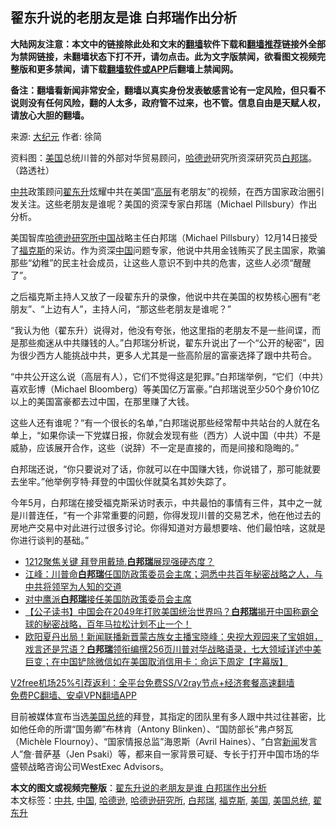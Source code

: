  <h2>翟东升说的老朋友是谁 白邦瑞作出分析</h2> <p class="notice"><b>大陆网友注意：本文中的链接除此处和文末的<a href="https://github.com/bannedbook/fanqiang" >翻墙</a>软件下载和<a href="https://github.com/killgcd/justmysocks/blob/master/README.md">翻墙推荐</a>链接外全部为禁网链接，未翻墙状态下打不开，请勿点击。此为文字版禁闻，欲看图文视频完整版和更多禁闻，请下载<a href="https://github.com/bannedbook/fanqiang">翻墙软件或APP</a>后翻墙上禁闻网。</p><p>备注：翻墙看新闻非常安全，翻墙以真实身份发表敏感言论有一定风险，但只看不说则没有任何风险，翻的人太多，政府管不过来，也不管。信息自由是天赋人权，请放心大胆的翻墙。</b></p>  <div class="entry"> <p>来源:&nbsp;<span class='wp_keywordlink_affiliate'><a href="http://www.epochtimes.com/" title="大纪元" target="_blank">大纪元</a></span>                            作者:&nbsp;徐简                           </p> <p>资料图：<a href="https://www.bannedbook.org/bnews/tag/%e7%be%8e%e5%9b%bd/" class="st_tag internal_tag" rel="tag" title="标签 美国 下的日志">美国</a>总统川普的外部对华贸易顾问，<a href="https://www.bannedbook.org/bnews/tag/%E5%93%88%E5%BE%B7%E9%80%8A/" class="st_tag internal_tag" rel="tag" title="标签 哈德逊 下的日志">哈德逊</a>研究所资深研究员<a href="https://www.bannedbook.org/bnews/tag/%e7%99%bd%e9%82%a6%e7%91%9e/" class="st_tag internal_tag" rel="tag" title="标签 白邦瑞 下的日志">白邦瑞</a>。（路透社）</p> <p><a href="https://www.bannedbook.org/bnews/tag/%e4%b8%ad%e5%85%b1/" class="st_tag internal_tag" rel="tag" title="标签 中共 下的日志">中共</a>政策顾问<a href="https://www.bannedbook.org/bnews/tag/%e7%bf%9f%e4%b8%9c%e5%8d%87/" class="st_tag internal_tag" rel="tag" title="标签 翟东升 下的日志">翟东升</a>炫耀中共在美国“<span class='wp_keywordlink_affiliate'><a href="https://www.bannedbook.org/bnews/ccpdope/" title="中共高层内幕" target="_blank">高层</a></span>有老朋友”的视频，在西方国家政治圈引发关注。这些老朋友是谁呢？美国的资深专家白邦瑞（Michael Pillsbury）作出分析。</p>  <p>美国智库<a href="https://www.bannedbook.org/bnews/tag/%e5%93%88%e5%be%b7%e9%80%8a%e7%a0%94%e7%a9%b6%e6%89%80/" class="st_tag internal_tag" rel="tag" title="标签 哈德逊研究所 下的日志">哈德逊研究所</a><span class='wp_keywordlink_affiliate'><a href="https://www.bannedbook.org/" title="中国" target="_blank">中国</a></span>战略主任白邦瑞（Michael Pillsbury）12月14日接受了<a href="https://www.bannedbook.org/bnews/tag/%e7%a6%8f%e5%85%8b%e6%96%af/" class="st_tag internal_tag" rel="tag" title="标签 福克斯 下的日志">福克斯</a>的采访。作为资深<a href="https://www.bannedbook.org/bnews/tag/%E4%B8%AD%E5%9B%BD/" class="st_tag internal_tag" rel="tag" title="标签 中国 下的日志">中国</a>问题专家，他说中共用金钱贿买了民主国家，欺骗那些“幼稚”的民主社会成员，让这些人意识不到中共的危害，这些人必须“醒醒了”。</p> <p>之后福克斯主持人又放了一段翟东升的录像，他说中共在美国的权势核心圈有“老朋友”、“上边有人”，主持人问，“那这些老朋友是谁呢？”</p> <p>“我认为他（翟东升）说得对，他没有夸张，他这里指的老朋友不是一些间谍，而是那些痴迷从中共赚钱的人。”白邦瑞分析说，翟东升说出了一个“公开的秘密”，因为很少西方人能挑战中共，更多人尤其是一些高阶层的富豪选择了跟中共苟合。</p>  <p>“中共公开这么说（高层有人），它们不觉得这是犯罪。”白邦瑞举例，“它们（中共）喜欢彭博（Michael Bloomberg）等美国亿万富豪。”白邦瑞说至少50个身价10亿以上的美国富豪都去过中国，在那里赚了大钱。</p> <p>这些人还有谁呢？“有一个很长的名单，”白邦瑞说那些经常帮中共站台的人就在名单上，“如果你读一下党媒日报，你就会发现有些（西方）人说中国（中共）不是威胁，应该展开合作，这些（说辞）不一定是直接的，而是间接和隐晦的。”</p> <p>白邦瑞还说，“你只要说对了话，你就可以在中国赚大钱，你说错了，那可能就要去坐牢。”他举例亨特‧拜登的中国伙伴就莫名其妙失踪了。</p>  <p>今年5月，白邦瑞在接受福克斯采访时表示，中共最怕的事情有三件，其中之一就是川普连任，“有一个非常重要的问题，你得发现川普的交易艺术，他在他过去的房地产交易中对此进行过很多讨论。你得知道对方最想要啥、他们最怕啥，这就是你进行谈判的基础。”</p> <ul class='op-related-articles' title='相关阅读'> <li><a href='https://www.bannedbook.org/bnews/taiwannews/20201213/1447143.html' target='_blank'>1212聚焦关键 拜登用戴琦.<b>白邦瑞</b>展现强硬态度？</a></li> <li><a href='https://www.bannedbook.org/bnews/cbnews/20201211/1445829.html' target='_blank'>江峰：川普命<b>白邦瑞</b>任国防政策委员会主席；洞悉中共百年秘密战略之人，与中共将领罕为人知的交道</a></li> <li><a href='https://www.bannedbook.org/bnews/topimagenews/20201211/1445525.html' target='_blank'>对中鹰派<b>白邦瑞</b>接任美国防政策委员会主席</a></li> <li><a href='https://www.bannedbook.org/bnews/bannedvideo/20200925/1402771.html' target='_blank'>【公子读书】中国会在2049年打败美国统治世界吗？<b>白邦瑞</b>揭开中国称霸全球的秘密战略，百年马拉松计划不止一个！</a></li> <li><a href='https://www.bannedbook.org/bnews/bannedvideo/20200913/1395403.html' target='_blank'>欧阳夏丹出局！新闻联播新晋蒙古族女主播宝晓峰：央视大观园来了宝姐姐，戏言还是咒语？<b>白邦瑞</b>领衔编撰256页川普对华战略语录，七大领域详述中美巨变；在中国铲除微信如在美国取消信用卡：命运下周定【字幕版】</a></li> </ul> <p class="texttj"> <a href="https://github.com/bannedbook/fanqiang/wiki/V2ray%E6%9C%BA%E5%9C%BA" target="_blank">V2free机场25%引荐返利：全平台免费SS/V2ray节点+经济套餐高速翻墙</a><br/> <a href="https://github.com/bannedbook/fanqiang/wiki/%E7%A6%81%E9%97%BB%E7%BD%91%E5%AE%89%E5%8D%93%E7%BF%BB%E5%A2%99%E6%96%B0%E9%97%BBAPP" target="_blank">免费PC翻墙、安卓VPN翻墙APP</a></p><p>目前被媒体宣布当选<a href="https://www.bannedbook.org/bnews/tag/%e7%be%8e%e5%9b%bd%e6%80%bb%e7%bb%9f/" class="st_tag internal_tag" rel="tag" title="标签 美国总统 下的日志">美国总统</a>的拜登，其指定的团队里有多人跟中共过往甚密，比如他任命的所谓“国务卿”布林肯（Antony Blinken）、“国防部长”弗卢努瓦（Michèle Flournoy）、“国家情报总监”海恩斯（Avril Haines）、“白宫<span class='wp_keywordlink_affiliate'><a href="https://www.bannedbook.org/" title="新闻">新闻</a></span>发言人”詹‧普萨基（Jen Psaki）等，都来自一家背景可疑、专长于打开中国市场的华盛顿战略咨询公司WestExec Advisors。</p><a name='sharetosocial'></a>       <div><b>本文的图文或视频完整版</b>：<a href='https://www.bannedbook.org/bnews/cbnews/20201216/1448432.html'>翟东升说的老朋友是谁 白邦瑞作出分析</a></div>  </div><!--END ENTRY--> <div class="postfooter"> <div>本文标签：<a href="https://www.bannedbook.org/bnews/tag/%e4%b8%ad%e5%85%b1/" rel="tag">中共</a>, <a href="https://www.bannedbook.org/bnews/tag/%E4%B8%AD%E5%9B%BD/" rel="tag">中国</a>, <a href="https://www.bannedbook.org/bnews/tag/%E5%93%88%E5%BE%B7%E9%80%8A/" rel="tag">哈德逊</a>, <a href="https://www.bannedbook.org/bnews/tag/%e5%93%88%e5%be%b7%e9%80%8a%e7%a0%94%e7%a9%b6%e6%89%80/" rel="tag">哈德逊研究所</a>, <a href="https://www.bannedbook.org/bnews/tag/%e7%99%bd%e9%82%a6%e7%91%9e/" rel="tag">白邦瑞</a>, <a href="https://www.bannedbook.org/bnews/tag/%e7%a6%8f%e5%85%8b%e6%96%af/" rel="tag">福克斯</a>, <a href="https://www.bannedbook.org/bnews/tag/%e7%be%8e%e5%9b%bd/" rel="tag">美国</a>, <a href="https://www.bannedbook.org/bnews/tag/%e7%be%8e%e5%9b%bd%e6%80%bb%e7%bb%9f/" rel="tag">美国总统</a>, <a href="https://www.bannedbook.org/bnews/tag/%e7%bf%9f%e4%b8%9c%e5%8d%87/" rel="tag">翟东升</a></div>  </div><!--END POSTFOOTER--> 
